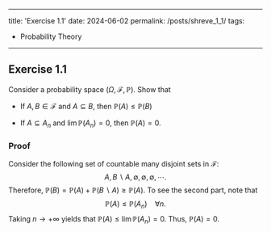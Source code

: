 
---
title: 'Exercise 1.1'
date: 2024-06-02
permalink: /posts/shreve_1_1/
tags:
  - Probability Theory
---
<h2 id="exercise-1.1">Exercise 1.1</h2>
<p>Consider a probability space <span
class="math inline">(<em>Ω</em>, ℱ, ℙ)</span>. Show that</p>
<ul>
<li><p>If <span class="math inline"><em>A</em>, <em>B</em> ∈ ℱ</span>
and <span class="math inline"><em>A</em> ⊆ <em>B</em></span>, then <span
class="math inline">ℙ(<em>A</em>) ≤ ℙ(<em>B</em>)</span></p></li>
<li><p>If <span
class="math inline"><em>A</em> ⊆ <em>A</em><sub><em>n</em></sub></span>
and <span
class="math inline">lim ℙ(<em>A</em><sub><em>n</em></sub>) = 0</span>,
then <span class="math inline">ℙ(<em>A</em>) = 0</span>.</p></li>
</ul>
<h3 class="unnumbered" id="proof">Proof</h3>
<p>Consider the following set of countable many disjoint sets in <span
class="math inline">ℱ</span>: <span
class="math display"><em>A</em>, <em>B</em> ∖ <em>A</em>, ∅, ∅, ∅, ⋯.</span>
Therefore, <span
class="math inline">ℙ(<em>B</em>) = ℙ(<em>A</em>) + ℙ(<em>B</em> ∖ <em>A</em>) ≥ ℙ(<em>A</em>)</span>.
To see the second part, note that <span
class="math display">ℙ(<em>A</em>) ≤ ℙ(<em>A</em><sub><em>n</em></sub>)  ∀<em>n</em>.</span>
Taking <span class="math inline"><em>n</em> → +∞</span> yields that
<span
class="math inline">ℙ(<em>A</em>) ≤ lim ℙ(<em>A</em><sub><em>n</em></sub>) = 0</span>.
Thus, <span class="math inline">ℙ(<em>A</em>) = 0</span>.</p>

